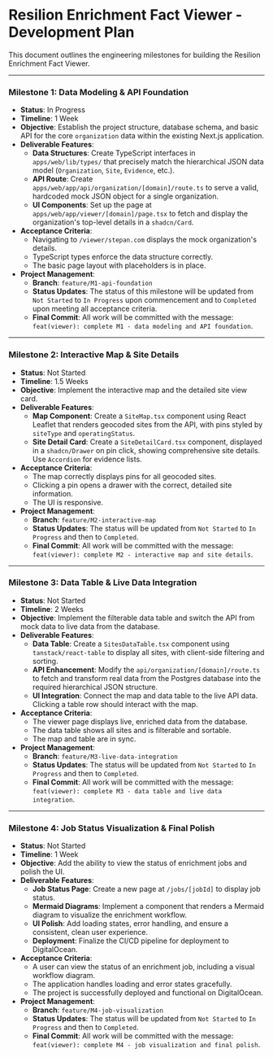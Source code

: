 # Resilion Enrichment Fact Viewer - Development Plan

This document outlines the engineering milestones for building the Resilion Enrichment Fact Viewer.

---

### **Milestone 1: Data Modeling & API Foundation**

*   **Status**: In Progress
*   **Timeline**: 1 Week
*   **Objective**: Establish the project structure, database schema, and basic API for the core `organization` data within the existing Next.js application.
*   **Deliverable Features**:
    *   **Data Structures**: Create TypeScript interfaces in `apps/web/lib/types/` that precisely match the hierarchical JSON data model (`Organization`, `Site`, `Evidence`, etc.).
    *   **API Route**: Create `apps/web/app/api/organization/[domain]/route.ts` to serve a valid, hardcoded mock JSON object for a single organization.
    *   **UI Components**: Set up the page at `apps/web/app/viewer/[domain]/page.tsx` to fetch and display the organization's top-level details in a `shadcn/Card`.
*   **Acceptance Criteria**:
    *   Navigating to `/viewer/stepan.com` displays the mock organization's details.
    *   TypeScript types enforce the data structure correctly.
    *   The basic page layout with placeholders is in place.
*   **Project Management**:
    *   **Branch**: `feature/M1-api-foundation`
    *   **Status Updates**: The status of this milestone will be updated from `Not Started` to `In Progress` upon commencement and to `Completed` upon meeting all acceptance criteria.
    *   **Final Commit**: All work will be committed with the message: `feat(viewer): complete M1 - data modeling and API foundation`.

---

### **Milestone 2: Interactive Map & Site Details**

*   **Status**: Not Started
*   **Timeline**: 1.5 Weeks
*   **Objective**: Implement the interactive map and the detailed site view card.
*   **Deliverable Features**:
    *   **Map Component**: Create a `SiteMap.tsx` component using React Leaflet that renders geocoded sites from the API, with pins styled by `siteType` and `operatingStatus`.
    *   **Site Detail Card**: Create a `SiteDetailCard.tsx` component, displayed in a `shadcn/Drawer` on pin click, showing comprehensive site details. Use `Accordion` for evidence lists.
*   **Acceptance Criteria**:
    *   The map correctly displays pins for all geocoded sites.
    *   Clicking a pin opens a drawer with the correct, detailed site information.
    *   The UI is responsive.
*   **Project Management**:
    *   **Branch**: `feature/M2-interactive-map`
    *   **Status Updates**: The status will be updated from `Not Started` to `In Progress` and then to `Completed`.
    *   **Final Commit**: All work will be committed with the message: `feat(viewer): complete M2 - interactive map and site details`.

---

### **Milestone 3: Data Table & Live Data Integration**

*   **Status**: Not Started
*   **Timeline**: 2 Weeks
*   **Objective**: Implement the filterable data table and switch the API from mock data to live data from the database.
*   **Deliverable Features**:
    *   **Data Table**: Create a `SitesDataTable.tsx` component using `tanstack/react-table` to display all sites, with client-side filtering and sorting.
    *   **API Enhancement**: Modify the `api/organization/[domain]/route.ts` to fetch and transform real data from the Postgres database into the required hierarchical JSON structure.
    *   **UI Integration**: Connect the map and data table to the live API data. Clicking a table row should interact with the map.
*   **Acceptance Criteria**:
    *   The viewer page displays live, enriched data from the database.
    *   The data table shows all sites and is filterable and sortable.
    *   The map and table are in sync.
*   **Project Management**:
    *   **Branch**: `feature/M3-live-data-integration`
    *   **Status Updates**: The status will be updated from `Not Started` to `In Progress` and then to `Completed`.
    *   **Final Commit**: All work will be committed with the message: `feat(viewer): complete M3 - data table and live data integration`.

---

### **Milestone 4: Job Status Visualization & Final Polish**

*   **Status**: Not Started
*   **Timeline**: 1 Week
*   **Objective**: Add the ability to view the status of enrichment jobs and polish the UI.
*   **Deliverable Features**:
    *   **Job Status Page**: Create a new page at `/jobs/[jobId]` to display job status.
    *   **Mermaid Diagrams**: Implement a component that renders a Mermaid diagram to visualize the enrichment workflow.
    *   **UI Polish**: Add loading states, error handling, and ensure a consistent, clean user experience.
    *   **Deployment**: Finalize the CI/CD pipeline for deployment to DigitalOcean.
*   **Acceptance Criteria**:
    *   A user can view the status of an enrichment job, including a visual workflow diagram.
    *   The application handles loading and error states gracefully.
    *   The project is successfully deployed and functional on DigitalOcean.
*   **Project Management**:
    *   **Branch**: `feature/M4-job-visualization`
    *   **Status Updates**: The status will be updated from `Not Started` to `In Progress` and then to `Completed`.
    *   **Final Commit**: All work will be committed with the message: `feat(viewer): complete M4 - job visualization and final polish`.
